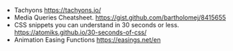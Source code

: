 * Tachyons <https://tachyons.io/>
* Media Queries Cheatsheet. <https://gist.github.com/bartholomej/8415655>
* CSS snippets you can understand in 30 seconds or less. <https://atomiks.github.io/30-seconds-of-css/>
* Animation Easing Functions <https://easings.net/en>
